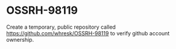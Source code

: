 # OSSRH-98119
Create a temporary, public repository called https://github.com/whresk/OSSRH-98119 to verify github account ownership.

